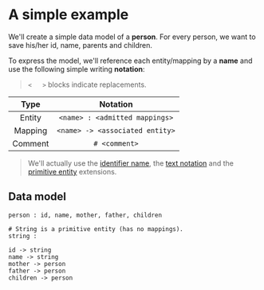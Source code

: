 # A simple example

We'll create a simple data model of a **person**. For every person, we want to save his/her id, name, parents and children.

To express the model, we'll reference each entity/mapping by a **name** and use the following simple writing **notation**:

> `<   >` blocks indicate replacements.

|  Type   |            Notation             |
| :-----: | :-----------------------------: |
| Entity  | `<name> : <admitted mappings>`  |
| Mapping | `<name> -> <associated entity>` |
| Comment |          `# <comment>`          |

> We'll actually use the [identifier name](../extensions/id-name.md), the [text notation](../extensions/notation.md) and the [primitive entity](../extensions/primitive-entity.md) extensions.

## Data model

```entity-mapping
person : id, name, mother, father, children

# String is a primitive entity (has no mappings).
string :

id -> string
name -> string
mother -> person
father -> person
children -> person
```
